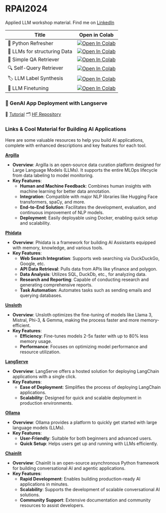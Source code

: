 # RPAI2024

Applied LLM workshop material.
Find me on [LinkedIn](https://www.linkedin.com/in/rjurowetzki/)


| Title | Open in Colab |
| --- | --- |
| 🐍 Python Refresher | [![Open In Colab](https://colab.research.google.com/assets/colab-badge.svg)](https://colab.research.google.com/github/RJuro/RPAI2024/blob/main/00_python_refresher.ipynb) |
| 📘 LLMs for structuring Data | [![Open In Colab](https://colab.research.google.com/assets/colab-badge.svg)](https://colab.research.google.com/github/RJuro/RPAI2024/blob/main/01_intro_LLM_structure.ipynb) |
| 📝 Simple QA Retriever | [![Open In Colab](https://colab.research.google.com/assets/colab-badge.svg)](https://colab.research.google.com/github/RJuro/RPAI2024/blob/main/02_SimpleQA_Retriever.ipynb) |
| 🔍 Self-Query Retriever | [![Open In Colab](https://colab.research.google.com/assets/colab-badge.svg)](https://colab.research.google.com/github/RJuro/RPAI2024/blob/main/03_SelfQuery_Retriever.ipynb) |
| 🏷️ LLM Label Synthesis | [![Open In Colab](https://colab.research.google.com/assets/colab-badge.svg)](https://colab.research.google.com/github/RJuro/RPAI2024/blob/main/04_LLMLabelSynthesis.ipynb) |
| 🔧 LLM Finetuning | [![Open In Colab](https://colab.research.google.com/assets/colab-badge.svg)](https://colab.research.google.com/github/RJuro/RPAI2024/blob/main/05_LLMfinetune_phi3.ipynb) |


### 🚀 GenAI App Deployment with Langserve

📘 [Tutorial](https://github.com/RJuro/RPAI2024/deploy-langchain-app.md)
🗂️ [HF Repository](https://huggingface.co/spaces/RJuro/RPAI2024-bot/tree/main)


### Links & Cool Material for Building AI Applications

Here are some valuable resources to help you build AI applications, complete with enhanced descriptions and key features for each tool.


**[Argilla](https://argilla.io/)**
- **Overview**: Argilla is an open-source data curation platform designed for Large Language Models (LLMs). It supports the entire MLOps lifecycle from data labeling to model monitoring.
- **Key Features**:
  - **Human and Machine Feedback**: Combines human insights with machine learning for better data annotation.
  - **Integration**: Compatible with major NLP libraries like Hugging Face transformers, spaCy, and more.
  - **End-to-End Solution**: Facilitates the development, evaluation, and continuous improvement of NLP models.
  - **Deployment**: Easily deployable using Docker, enabling quick setup and scalability.

**[Phidata](https://www.phidata.com/)**
- **Overview**: Phidata is a framework for building AI Assistants equipped with memory, knowledge, and various tools.
- **Key Features**:
  - **Web Search Integration**: Supports web searching via DuckDuckGo, Google, etc.
  - **API Data Retrieval**: Pulls data from APIs like yfinance and polygon.
  - **Data Analysis**: Utilizes SQL, DuckDb, etc., for analyzing data.
  - **Research and Reporting**: Capable of conducting research and generating comprehensive reports.
  - **Task Automation**: Automates tasks such as sending emails and querying databases.

**[Unsloth](https://unsloth.ai/)**
- **Overview**: Unsloth optimizes the fine-tuning of models like Llama 3, Mistral, Phi-3, & Gemma, making the process faster and more memory-efficient.
- **Key Features**:
  - **Efficiency**: Fine-tunes models 2-5x faster with up to 80% less memory usage.
  - **Performance**: Focuses on optimizing model performance and resource utilization.

**[LangServe](https://python.langchain.com/v0.2/docs/langserve/)**
- **Overview**: LangServe offers a hosted solution for deploying LangChain applications with a single click.
- **Key Features**:
  - **Ease of Deployment**: Simplifies the process of deploying LangChain applications.
  - **Scalability**: Designed for quick and scalable deployment in production environments.

**[Ollama](https://ollama.com)**
- **Overview**: Ollama provides a platform to quickly get started with large language models (LLMs).
- **Key Features**:
  - **User-Friendly**: Suitable for both beginners and advanced users.
  - **Quick Setup**: Helps users get up and running with LLMs efficiently.

**[Chainlit](https://github.com/Chainlit/chainlit)**
- **Overview**: Chainlit is an open-source asynchronous Python framework for building conversational AI and agentic applications.
- **Key Features**:
  - **Rapid Development**: Enables building production-ready AI applications in minutes.
  - **Scalability**: Supports the development of scalable conversational AI solutions.
  - **Community Support**: Extensive documentation and community resources to assist developers.